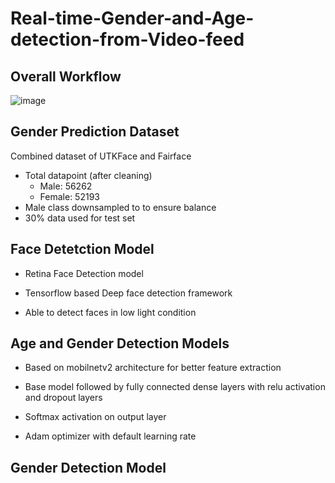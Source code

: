 # Real-time-Gender-and-Age-detection-from-Video-feed

## Overall Workflow
![image](https://github.com/Tarvirator/Real-time-Gender-and-Age-detection-from-Video-feed/assets/66062453/2acb8315-50b3-43ff-b632-7a1f3f8fd196)

## Gender Prediction Dataset

Combined dataset of UTKFace and Fairface


- Total datapoint (after cleaning)
  - Male: 56262
  - Female: 52193
- Male class downsampled to to ensure balance
- 30% data used for test set



## Face Detetction Model

- Retina Face Detection model

- Tensorflow based Deep face detection framework

- Able to detect faces in low light condition


## Age and Gender Detection Models

- Based on mobilnetv2 architecture for better feature extraction 

- Base model followed by fully connected dense layers with relu activation and dropout layers

- Softmax activation on output layer

- Adam optimizer with default learning rate


## Gender Detection Model

